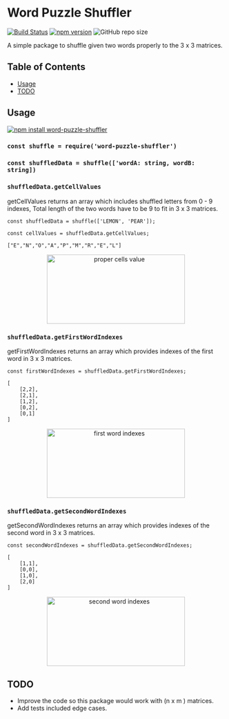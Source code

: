 # Word Puzzle Shuffler

[![Build Status](https://travis-ci.com/OzkanAbdullahoglu/word-puzzle-shuffler.svg?branch=master)](https://travis-ci.com/OzkanAbdullahoglu/word-puzzle-shuffler) [![npm version](https://badge.fury.io/js/word-puzzle-shuffler.svg)](https://badge.fury.io/js/word-puzzle-shuffler)
![GitHub repo size](https://img.shields.io/github/repo-size/OzkanAbdullahoglu/word-puzzle-shuffler)


A simple package to shuffle given two words properly to the 3 x 3 matrices. 

## Table of Contents
- [Usage](#usage)
- [TODO](#todo)

## Usage

[![npm install word-puzzle-shuffler](https://nodei.co/npm/word-puzzle-shuffler.png)](https://nodei.co/npm/word-puzzle-shuffler/)

### `const shuffle = require('word-puzzle-shuffler')`
### `const shuffledData = shuffle(['wordA: string, wordB: string])`
### `shuffledData.getCellValues`
getCellValues returns an array which includes shuffled letters from 0 - 9 indexes, 
Total length of the two words have to be 9 to fit in 3 x 3 matrices.

```const shuffledData = shuffle(['LEMON', 'PEAR']);```

```const cellValues = shuffledData.getCellValues;```

```["E","N","O","A","P","M","R","E","L"]```

<p align="center">
<img src="./assets/images/demoCellsValue.png" alt="proper cells value" width="320px" height=160px>
</p>

### `shuffledData.getFirstWordIndexes`
getFirstWordIndexes returns an array which provides indexes of the first word in 3 x 3 matrices.

```const firstWordIndexes = shuffledData.getFirstWordIndexes;```

```
[
    [2,2],
    [2,1],
    [1,2],
    [0,2],
    [0,1]
]
```
<p align="center">
<img src="./assets/images/getFirstWordIndexes.png" alt="first word indexes" width="320px" height=160px>
</p>

### `shuffledData.getSecondWordIndexes`
getSecondWordIndexes returns an array which provides indexes of the second word in 3 x 3 matrices.

```const secondWordIndexes = shuffledData.getSecondWordIndexes;```
```
[
    [1,1],
    [0,0],
    [1,0],
    [2,0]
]
```

<p align="center">
<img src="./assets/images/getSecondWordIndexes.png" alt="second word indexes" width="320px" height=160px>
</p>

## TODO 

* Improve the code so this package would work with (n x m ) matrices.
* Add tests included edge cases.
